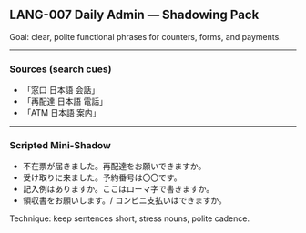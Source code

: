 ## LANG-007 Daily Admin — Shadowing Pack

Goal: clear, polite functional phrases for counters, forms, and payments.

---

### Sources (search cues)
- 「窓口 日本語 会話」
- 「再配達 日本語 電話」
- 「ATM 日本語 案内」

---

### Scripted Mini-Shadow
- 不在票が届きました。再配達をお願いできますか。
- 受け取りに来ました。予約番号は〇〇です。
- 記入例はありますか。ここはローマ字で書きますか。
- 領収書をお願いします。/ コンビニ支払いはできますか。

Technique: keep sentences short, stress nouns, polite cadence.


